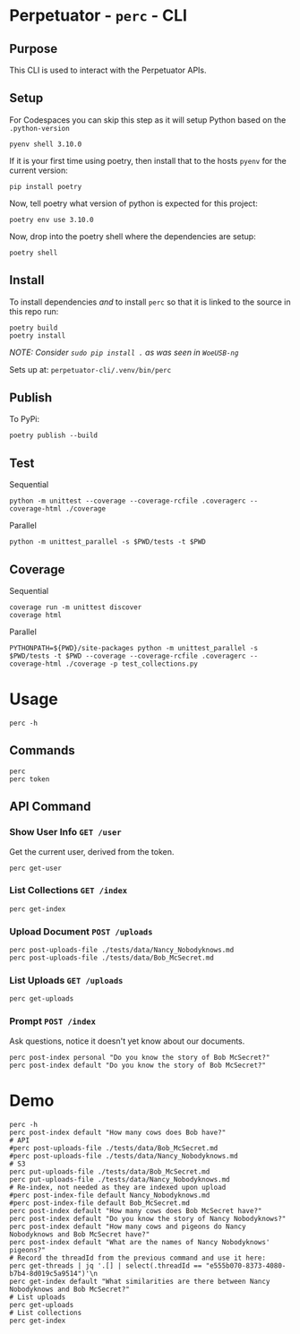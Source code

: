 # Perpetuator - `perc` - CLI

## Purpose  

This CLI is used to interact with the Perpetuator APIs.

## Setup

For Codespaces you can skip this step as it will setup Python based on the `.python-version`

```shell
pyenv shell 3.10.0
```

If it is your first time using poetry, then install that to the hosts `pyenv` for the current version:
```shell
pip install poetry
```

Now, tell poetry what version of python is expected for this project:
```shell
poetry env use 3.10.0
```

Now, drop into the poetry shell where the dependencies are setup:
```shell
poetry shell
```

## Install

To install dependencies _and_ to install `perc` so that it is linked to the source in this repo run:

```shell
poetry build
poetry install
```

_NOTE: Consider `sudo pip install .` as was seen in `WoeUSB-ng`_

Sets up at: `perpetuator-cli/.venv/bin/perc`

## Publish

To PyPi:

```shell
poetry publish --build
```

## Test

Sequential
```shell
python -m unittest --coverage --coverage-rcfile .coveragerc --coverage-html ./coverage
```

Parallel
```shell
python -m unittest_parallel -s $PWD/tests -t $PWD
```

## Coverage

Sequential
```shell
coverage run -m unittest discover
coverage html
```

Parallel
```shell
PYTHONPATH=${PWD}/site-packages python -m unittest_parallel -s $PWD/tests -t $PWD --coverage --coverage-rcfile .coveragerc --coverage-html ./coverage -p test_collections.py
```


# Usage

```shell
perc -h
```

## Commands
```shell
perc 
perc token
```

## API Command

### Show User Info `GET /user`
Get the current user, derived from the token.
```shell
perc get-user
```

### List Collections `GET /index`
```shell
perc get-index
```

### Upload Document `POST /uploads`
```shell
perc post-uploads-file ./tests/data/Nancy_Nobodyknows.md
perc post-uploads-file ./tests/data/Bob_McSecret.md
``` 

### List Uploads `GET /uploads`
```shell
perc get-uploads
```

### Prompt `POST /index`
Ask questions, notice it doesn't yet know about our documents.
```shell
perc post-index personal "Do you know the story of Bob McSecret?"
perc post-index default "Do you know the story of Bob McSecret?"
```

# Demo
```shell
perc -h
perc post-index default "How many cows does Bob have?"
# API
#perc post-uploads-file ./tests/data/Bob_McSecret.md
#perc post-uploads-file ./tests/data/Nancy_Nobodyknows.md
# S3
perc put-uploads-file ./tests/data/Bob_McSecret.md
perc put-uploads-file ./tests/data/Nancy_Nobodyknows.md
# Re-index, not needed as they are indexed upon upload
#perc post-index-file default Nancy_Nobodyknows.md
#perc post-index-file default Bob_McSecret.md
perc post-index default "How many cows does Bob McSecret have?"
perc post-index default "Do you know the story of Nancy Nobodyknows?"
perc post-index default "How many cows and pigeons do Nancy Nobodyknows and Bob McSecret have?"
perc post-index default "What are the names of Nancy Nobodyknows' pigeons?"
# Record the threadId from the previous command and use it here:
perc get-threads | jq '.[] | select(.threadId == "e555b070-8373-4080-b7b4-8d019c5a9514")'\n
perc get-index default "What similarities are there between Nancy Nobodyknows and Bob McSecret?"
# List uploads
perc get-uploads
# List collections
perc get-index
```
